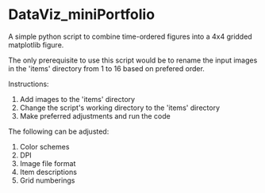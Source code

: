 # DataViz_miniPortfolio
A simple python script to combine time-ordered figures into a 4x4 gridded matplotlib figure.

The only prerequisite to use this script would be to rename the input images in the 'items' directory
from 1 to 16 based on prefered order.

Instructions:

1. Add images to the 'items' directory
2. Change the script's working directory to the 'items' directory
3. Make preferred adjustments and run the code

The following can be adjusted:

1. Color schemes
2. DPI
3. Image file format
4. Item descriptions
5. Grid numberings

